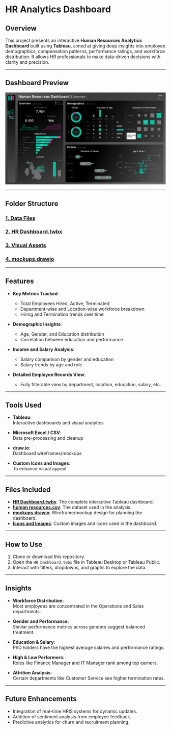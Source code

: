 # HR Analytics Dashboard

## Overview
This project presents an interactive **Human Resources Analytics Dashboard** built using **Tableau**, aimed at giving deep insights into employee demographics, compensation patterns, performance ratings, and workforce distribution. It allows HR professionals to make data-driven decisions with clarity and precision.

---

## Dashboard Preview
![Dashboard Preview](https://github.com/21BPS1591/HR-Dashboard-Tableau-/blob/main/Overview%20Dashboard.png)

---

## Folder Structure

### [1. Data Files](https://github.com/21BPS1591/HR-Dashboard-Tableau-/blob/main/HumanResources.csv)

### [2. HR Dashboard.twbx](https://github.com/21BPS1591/HR-Dashboard-Tableau-/blob/main/HR%20Dashboard.twbx)

### [3. Visual Assets](https://github.com/21BPS1591/HR-Dashboard-Tableau-/tree/main/Icons%20%26%20Images)

### [4. mockups.drawio](https://github.com/21BPS1591/HR-Dashboard-Tableau-/blob/main/mockups.drawio)

---

## Features

- **Key Metrics Tracked**:
  - Total Employees Hired, Active, Terminated
  - Department-wise and Location-wise workforce breakdown
  - Hiring and Termination trends over time

- **Demographic Insights**:
  - Age, Gender, and Education distribution
  - Correlation between education and performance

- **Income and Salary Analysis**:
  - Salary comparison by gender and education
  - Salary trends by age and role

- **Detailed Employee Records View**:
  - Fully filterable view by department, location, education, salary, etc.

---

## Tools Used

- **Tableau**:  
  Interactive dashboards and visual analytics

- **Microsoft Excel / CSV**:  
  Data pre-processing and cleanup

- **draw.io**:  
  Dashboard wireframes/mockups

- **Custom Icons and Images**:  
  To enhance visual appeal

---

## Files Included

- **[HR Dashboard.twbx](https://github.com/21BPS1591/HR-Dashboard-Tableau-/blob/main/HR%20Dashboard.twbx)**: The complete interactive Tableau dashboard.
- **[human resources.csv](https://github.com/21BPS1591/HR-Dashboard-Tableau-/blob/main/HumanResources.csv)**: The dataset used in the analysis.
- **[mockups.drawio](https://github.com/21BPS1591/HR-Dashboard-Tableau-/blob/main/mockups.drawio)**: Wireframe/mockup design for planning the dashboard.
- **[Icons and Images](https://github.com/21BPS1591/HR-Dashboard-Tableau-/tree/main/Icons%20%26%20Images)**: Custom images and icons used in the dashboard.

---

## How to Use

1. Clone or download this repository.
2. Open the `HR Dashboard.twbx` file in Tableau Desktop or Tableau Public.
3. Interact with filters, dropdowns, and graphs to explore the data.

---

## Insights

- **Workforce Distribution**:  
  Most employees are concentrated in the Operations and Sales departments.

- **Gender and Performance**:  
  Similar performance metrics across genders suggest balanced treatment.

- **Education & Salary**:  
  PhD holders have the highest average salaries and performance ratings.

- **High & Low Performers**:  
  Roles like Finance Manager and IT Manager rank among top earners.

- **Attrition Analysis**:  
  Certain departments like Customer Service see higher termination rates.

---

## Future Enhancements

- Integration of real-time HRIS systems for dynamic updates.
- Addition of sentiment analysis from employee feedback.
- Predictive analytics for churn and recruitment planning.

